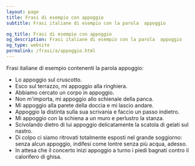 ```yaml
---
layout: page
title: Frasi di esempio con appoggio 
subtitle: Frasi italiane di esempio con la parola  appoggio

og_title: Frasi di esempio con appoggio 
og_description: Frasi italiane di esempio con la parola  appoggio
og_type: website
permalink: /frasi/a/appoggio.html
---
```


Frasi italiane di esempio contenenti la parola appoggio:


- Lo appoggio sul cruscotto.
- Esco sul terrazzo, mi appoggio alla ringhiera.
- Abbiamo cercato un corpo in appoggio.
- Non m'importa, mi appoggio allo schienale della panca.
- Mi appoggio alla parete della doccia e mi lascio andare.
- Appoggio la distinta sulla sua scrivania e faccio un passo indietro.
- Mi appoggio con la schiena a un muro e perlustro la stanza.
- Scivolando dietro di lui appoggio delicatamente la scatola di gelati sul nastro.
- Di colpo ci siamo ritrovati totalmente esposti nel grande soggiorno: senza alcun appoggio, indifesi come lontre senza più acqua, adesso.
- In attesa che il concerto inizi appoggio a turno i piedi bagnati contro il calorifero di ghisa.
